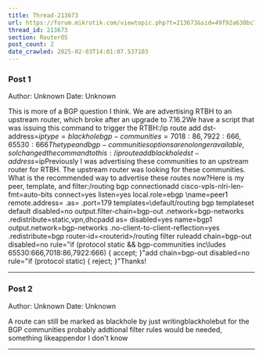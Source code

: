 ```yaml
---
title: Thread-213673
url: https://forum.mikrotik.com/viewtopic.php?t=213673&sid=49f92a630bc7970d8ca50523be880e8f
thread_id: 213673
section: RouterOS
post_count: 2
date_crawled: 2025-02-03T14:01:07.537103
---
```


### Post 1
Author: Unknown
Date: Unknown

This is more of a BGP question I think.  We are advertising RTBH to an upstream router, which broke after an upgrade to 7.16.2We have a script that was issuing this command to trigger the RTBH:/ip route add dst-address=$ip type=blackhole bgp-communities=7018:86,7922:666,65530:666The type and bgp-communities options are no longer available, so I changed the command to this:/ip route add blackhole dst-address=$ipPreviously I was advertising these communities to an upstream router for RTBH.  The upstream router was looking for these communities.  What is the recommended way to advertise these routes now?Here is my peer, template, and filter:/routing bgp connectionadd cisco-vpls-nlri-len-fmt=auto-bits connect=yes listen=yes local.role=ebgp \name=peer1 remote.address=<remote address> .as=<asn> .port=179 templates=\default/routing bgp templateset default disabled=no output.filter-chain=bgp-out .network=bgp-networks \.redistribute=static,vpn,dhcpadd as=<asn> disabled=yes name=bgp1 output.network=bgp-networks \.no-client-to-client-reflection=yes .redistribute=bgp router-id=\<routerid>/routing filter ruleadd chain=bgp-out disabled=no rule="if (protocol static && bgp-communities inc\ludes 65530:666,7018:86,7922:666) { accept; }"add chain=bgp-out disabled=no rule="if (protocol static) { reject; }"Thanks!

---
### Post 2
Author: Unknown
Date: Unknown

A route can still be marked as blackhole by just writingblackholebut for the BGP communities probably addtional filter rules would be needed, something likeappendor I don't know

---
